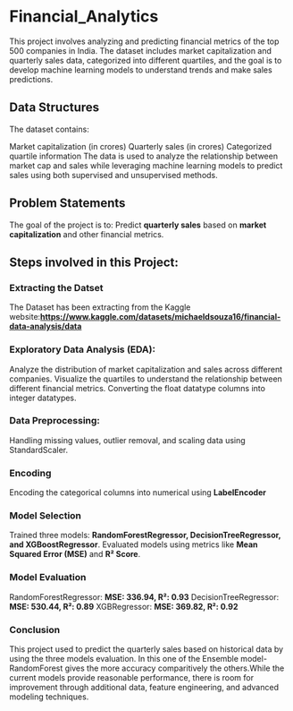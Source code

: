 # Financial_Analytics

This project involves analyzing and predicting financial metrics of the top 500 companies in India. The dataset includes market capitalization and quarterly sales data, categorized into different quartiles, and the goal is to develop machine learning models to understand trends and make sales predictions.

## Data Structures

The dataset contains:

Market capitalization (in crores)
Quarterly sales (in crores)
Categorized quartile information
The data is used to analyze the relationship between market cap and sales while leveraging machine learning models to predict sales using both supervised and unsupervised methods.

## Problem Statements

The goal of the project is to: Predict **quarterly sales** based on **market capitalization** and other financial metrics.

## Steps involved in this Project:

### Extracting the Datset

The Dataset has been extracting from the Kaggle website:**https://www.kaggle.com/datasets/michaeldsouza16/financial-data-analysis/data**

### Exploratory Data Analysis (EDA):

Analyze the distribution of market capitalization and sales across different companies.
Visualize the quartiles to understand the relationship between different financial metrics.
Converting the float datatype columns into integer datatypes.

### Data Preprocessing:

Handling missing values, outlier removal, and scaling data using StandardScaler.

### Encoding

Encoding the categorical columns into numerical using **LabelEncoder**

### Model Selection

Trained three models: **RandomForestRegressor, DecisionTreeRegressor, and XGBoostRegressor**.
Evaluated models using metrics like **Mean Squared Error (MSE)** and **R² Score**.

### Model Evaluation

RandomForestRegressor: **MSE: 336.94, R²: 0.93**
DecisionTreeRegressor: **MSE: 530.44, R²: 0.89**
XGBRegressor: **MSE: 369.82, R²: 0.92**

### Conclusion

This project used to predict the quarterly sales based on historical data by using the three models evaluation. In this one of the Ensemble model-RandomForest gives the more accuracy comparitively the others.While the current models provide reasonable performance, there is room for improvement through additional data, feature engineering, and advanced modeling techniques.
